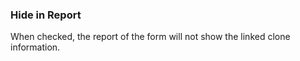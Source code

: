 ### Hide in Report
When checked, the report of the form will not show the linked clone information.
